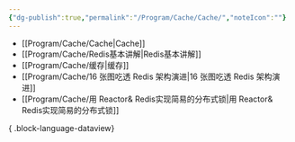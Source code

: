 ```yaml
---
{"dg-publish":true,"permalink":"/Program/Cache/Cache/","noteIcon":""}
---
```


- [[Program/Cache/Cache\|Cache]]
- [[Program/Cache/Redis基本讲解\|Redis基本讲解]]
- [[Program/Cache/缓存\|缓存]]
- [[Program/Cache/16 张图吃透 Redis 架构演进\|16 张图吃透 Redis 架构演进]]
- [[Program/Cache/用 Reactor& Redis实现简易的分布式锁\|用 Reactor& Redis实现简易的分布式锁]]

{ .block-language-dataview}